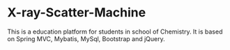 # X-ray-Scatter-Machine
This is a education platform for students in school of Chemistry. It is based on Spring MVC, Mybatis, MySql, Bootstrap and jQuery.
